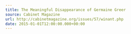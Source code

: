 ```yaml
---
title: The Meaningful Disappearance of Germaine Greer
source: Cabinet Magazine
url: http://cabinetmagazine.org/issues/57/winant.php
date: 2015-01-01T12:00:00.000+00:00
---
```

